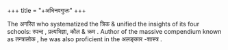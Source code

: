 +++
title = "+अभिनवगुप्तः"
+++

The अगस्ति who systematized the त्रिक & unified the insights of its four schools: स्पन्द , प्रत्यभिज्ञा, कौल & क्रम . Author of the massive compendium known as तन्त्रालोक , he was also proficient in the अलङ्कार -शास्त्र .
